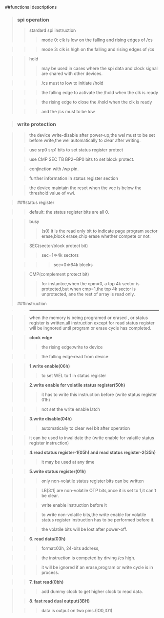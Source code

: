##functional descriptions

>### spi operation
>> stardard spi instruction
>>> mode 0: clk is low on the falling and rising edges of /cs

>>> mode 3: clk is high on the falling and rising edges of /cs


>> hold
>>> may be used in cases where the spi data and clock signal are shared with other devices.

>>>/cs must to low to initiate /hold

>>>the falling edge to activate the /hold when the clk is ready
>
>>>the rising edge to close the /hold when the clk is ready
>
>>> and the /cs must to be low

>### write protection

>>the device write-disable after power-up,the wel must to be set before write,the wel automatically to clear after writing.
>
>>use srp0 srp1 bits to set status register protect
> 
>>use CMP SEC TB BP2~BP0 bits to set block protect.
>
>>conjinction with /wp pin.
>
>>further information in status register section
>
>> the device maintain the reset when the vcc is below the threshold value of vwi.

>###status register

>>default: the status register bits are all 0.

>>busy
>>>(s0) it is the read only bit to indicate page program sector erase,block erase,chip erase whether compete or not.
>
>>SEC(sector/block protect bit)
>>>sec=1=>4k sectors
>
>>>>sec=0=>64k blocks
>
>>CMP(complement protect bit)
>>> for instantce,when the cpm=0, a top 4k sector is protected,but when cmp=1,the top 4k sector is unprotected, ane the rest of array is read only.
>
>###instruction

>>****

>>when the memory is being programed or erased , or status register is written,all instruction except for read status register will be ingnored until program or erase cycle has completed.


>>**clock edge**
>>>the rising edge:write to device

>>>the falling edge:read from device

>>**1.write enable(06h)**
>>>to set WEL to 1 in status register

>>**2.write enable for volatile status register(50h)**
>>>it has to write this instruction before (write status register 01h)

>>>not set the write enable latch

>>**3.write disable(04h)**
>>>automatically to clear wel bit after operation

>>it can be used to invalidate the (write enable for valatile status register instruction)

>>**4.read status register-1(05h) and read status register-2(35h)**

>>>it may be used at any time

>>**5.write status register(01h)**

>>>only non-volatile status register bits can be written
>
>>>LB[3:1] are non-volatile OTP bits,once it is set to 1,it can't be clear.
>
>>>write enable instruction before it
>
>>>to write non-volatile bits,the write enable for volatile status register instruction has to be performed before it.

>>>the volatile bits will be lost after power-off.

>>**6. read data(03h)**

>>>format:03h, 24-bits address, 

>>>the instruction is competed by drving /cs high.

>>>it will be ignored if an erase,program or write cycle is in process.

>>**7. fast read(0bh)**

>>>add dummy clock to get higher clock to read data.
>
>>**8. fast read dual output(3BH)** 
>
>>>data is output on two pins.(IO0,IO1)   